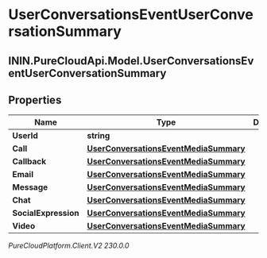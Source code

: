 # UserConversationsEventUserConversationSummary

## ININ.PureCloudApi.Model.UserConversationsEventUserConversationSummary

## Properties

|Name | Type | Description | Notes|
|------------ | ------------- | ------------- | -------------|
| **UserId** | **string** |  | [optional] |
| **Call** | [**UserConversationsEventMediaSummary**](UserConversationsEventMediaSummary) |  | [optional] |
| **Callback** | [**UserConversationsEventMediaSummary**](UserConversationsEventMediaSummary) |  | [optional] |
| **Email** | [**UserConversationsEventMediaSummary**](UserConversationsEventMediaSummary) |  | [optional] |
| **Message** | [**UserConversationsEventMediaSummary**](UserConversationsEventMediaSummary) |  | [optional] |
| **Chat** | [**UserConversationsEventMediaSummary**](UserConversationsEventMediaSummary) |  | [optional] |
| **SocialExpression** | [**UserConversationsEventMediaSummary**](UserConversationsEventMediaSummary) |  | [optional] |
| **Video** | [**UserConversationsEventMediaSummary**](UserConversationsEventMediaSummary) |  | [optional] |



_PureCloudPlatform.Client.V2 230.0.0_
